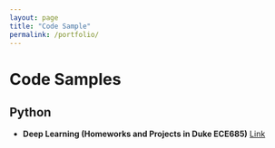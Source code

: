 ```yaml
---
layout: page
title: "Code Sample"
permalink: /portfolio/
---
```


# Code Samples

## Python
- **Deep Learning (Homeworks and Projects in Duke ECE685)**
  [Link](https://xinyuanlyu.github.io/Deep%20Learning%20Course%20Code.pdf)
